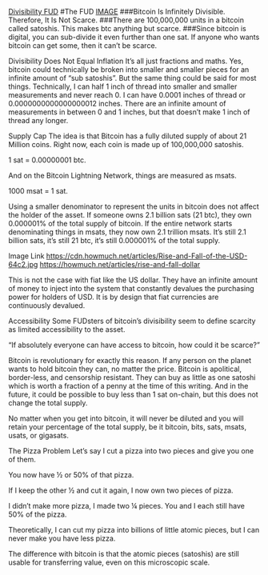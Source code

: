 [Divisibility FUD](https://fudbitcoin.info/divisibility/)
  #The FUD
  [IMAGE](https://fudbitcoin.info/wp-content/uploads/2021/01/Pizza-Divisibility.jpg)
  ###Bitcoin Is Infinitely Divisible. Therefore, It Is Not Scarce.
  ###There are 100,000,000 units in a bitcoin called satoshis. This makes btc anything but scarce.
  ###Since bitcoin is digital, you can sub-divide it even further than one sat. If anyone who wants bitcoin can get some, then it can’t be scarce.

  
Divisibility Does Not Equal Inflation
  It’s all just fractions and maths. Yes, bitcoin could technically be broken into smaller and smaller pieces for an infinite amount of “sub satoshis”. But the same thing could be said for most things. Technically, I can half 1 inch of thread into smaller and smaller measurements and never reach 0. I can have 0.0001 inches of thread or 0.0000000000000000012 inches. There are an infinite amount of measurements in between 0 and 1 inches, but that doesn’t make 1 inch of thread any longer.

Supply Cap
  The idea is that Bitcoin has a fully diluted supply of about 21 Million coins. Right now, each coin is made up of 100,000,000 satoshis.

  1 sat = 0.00000001 btc.

  And on the Bitcoin Lightning Network, things are measured as msats.

  1000 msat = 1 sat.

  Using a smaller denominator to represent the units in bitcoin does not affect the holder of the asset. If someone owns 2.1 billion sats (21 btc), they own 0.000001% of the total supply of bitcoin. If the entire network starts denominating things in msats, they now own 2.1 trillion msats. It’s still 2.1 billion sats, it’s still 21 btc, it’s still 0.000001% of the total supply.
  
  Image Link
    https://cdn.howmuch.net/articles/Rise-and-Fall-of-the-USD-64c2.jpg
    https://howmuch.net/articles/rise-and-fall-dollar

  This is not the case with fiat like the US dollar. They have an infinite amount of money to inject into the system that constantly devalues the purchasing power for holders of USD. It is by design that fiat currencies are continuously devalued.

Accessibility
  Some FUDsters of bitcoin’s divisibility seem to define scarcity as limited accessibility to the asset.

  “If absolutely everyone can have access to bitcoin, how could it be scarce?”

  Bitcoin is revolutionary for exactly this reason. If any person on the planet wants to hold bitcoin they can, no matter the price. Bitcoin is apolitical, border-less, and censorship resistant. They can buy as little as one satoshi which is worth a fraction of a penny at the time of this writing. And in the future, it could be possible to buy less than 1 sat on-chain, but this does not change the total supply.

  No matter when you get into bitcoin, it will never be diluted and you will retain your percentage of the total supply, be it bitcoin, bits, sats, msats, usats, or gigasats.

The Pizza Problem
  Let’s say I cut a pizza into two pieces and give you one of them. 

  You now have ½ or 50% of that pizza.

  If I keep the other ½ and cut it again, I now own two pieces of pizza.

  I didn’t make more pizza, I made two ¼ pieces. You and I each still have 50% of the pizza. 

  Theoretically, I can cut my pizza into billions of little atomic pieces, but I can never make you have less pizza.

  The difference with bitcoin is that the atomic pieces (satoshis) are still usable for transferring value, even on this microscopic scale. 
